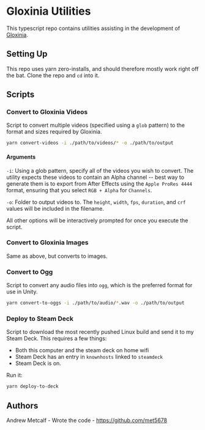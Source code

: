 # Gloxinia Utilities

This typescript repo contains utilities assisting in the development of [Gloxinia](https://github.com/roo-makes/gloxinia-v4/).

## Setting Up

This repo uses yarn zero-installs, and should therefore mostly work right off the bat. Clone the repo and `cd` into it.

## Scripts

### Convert to Gloxinia Videos

Script to convert multiple videos (specified using a `glob` pattern) to the format and sizes required by Gloxinia.

```bash
yarn convert-videos -i ./path/to/videos/* -o ./path/to/output
```

#### Arguments

`-i`: Using a glob pattern, specify all of the videos you wish to convert. The utility expects these videos to contain an Alpha channel -- best way to generate them is to export from After Effects using the `Apple ProRes 4444` format, ensuring that you select `RGB + Alpha` for `Channels`.

`-o`: Folder to output videos to. The `height`, `width`, `fps`, `duration`, and `crf` values will be included in the filename.

All other options will be interactively prompted for once you execute the script.

### Convert to Gloxinia Images

Same as above, but converts to images.

### Convert to Ogg

Script to convert any audio files into `ogg`, which is the preferred format for use in Unity.

```bash
yarn convert-to-oggs -i ./path/to/audio/*.wav -o ./path/to/output
```

### Deploy to Steam Deck

Script to download the most recently pushed Linux build and send it to my Steam Deck. This requires a few things:

- Both this computer and the steam deck on home wifi
- Steam Deck has an entry in `knownhosts` linked to `steamdeck`
- Steam Deck is on.

Run it:

```bash
yarn deploy-to-deck
```

## Authors

Andrew Metcalf - Wrote the code - https://github.com/met5678
